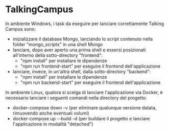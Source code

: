 # TalkingCampus

In ambiente Windows, i task da eseguire per lanciare correttamente Talking Campus sono:
- inizializzare il database Mongo, lanciando lo script contenuto nella folder "mongo_scripts" in una shell Mongo
- lanciare, dopo aver aperto una prima shell e essersi posizionati all'interno della sotto-directory "frontend":
  -  "npm install" per installare le dipendenze
  -  "npm run frontend-start" per eseguire il frontend dell'applicazione
- lanciare, invece, in un'altra shell, dalla sotto-directory "backend":
  - "npm install" per installare le dipendenze
  - "npm run backend-start" per eseguire il frontend dell'applicazione
  
In ambiente Linux, qualora si scelga di lanciare l'applicazione via Docker, è necessario lanciare i seguenti comandi nella directory del progetto:
- docker-compose down -v (per eliminare qualunque versione datata, rimuovendo anche eventuali volumi)
- docker-compose up --build -d (per buildare il progetto e lanciare l'applicazione in modalità "detached")
